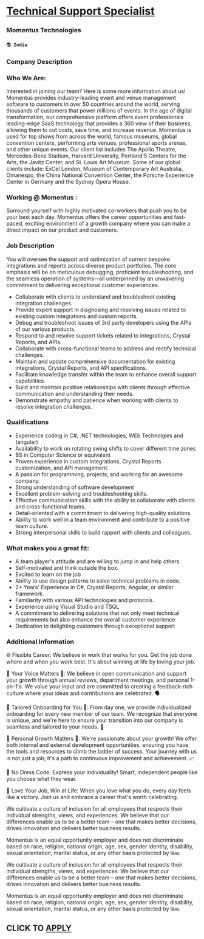 # [Technical Support Specialist](https://www.remotewlb.com/apply/technical-support-specialist-60752)  
### Momentus Technologies  
#### `🌎 India`  

### Company Description

### Who We Are:

Interested in joining our team? Here is some more information about us! Momentus provides industry-leading event and venue management software to customers in over 50 countries around the world, serving thousands of customers that power millions of events. In the age of digital transformation, our comprehensive platform offers event professionals leading-edge SaaS technology that provides a 360 view of their business, allowing them to cut costs, save time, and increase revenue. Momentus is used for top shows from across the world, famous museums, global convention centers, performing arts venues, professional sports arenas, and other unique events. Our client list includes The Apollo Theatre, Mercedes-Benz Stadium, Harvard University, Portland'5 Centers for the Arts, the Javitz Center, and St. Louis Art Museum. Some of our global clients include: ExCel London, Museum of Contemporary Art Australia, Omanexpo, the China National Convention Center, the Porsche Experience Center in Germany
and the Sydney Opera House.

### Working @ Momentus **:**

Surround yourself with highly motivated co-workers that push you to be your best each day. Momentus offers the career opportunities and fast-paced, exciting environment of a growth company where you can make a direct impact on our product and customers.

### Job Description

You will oversee the support and optimization of current bespoke integrations and reports across diverse product portfolios. The core emphasis will be on meticulous debugging, proficient troubleshooting, and the seamless operation of systems—all underpinned by an unwavering commitment to delivering exceptional customer experiences.

  * Collaborate with clients to understand and troubleshoot existing integration challenges.
  * Provide expert support in diagnosing and resolving issues related to existing custom integrations and custom reports.
  * Debug and troubleshoot issues of 3rd party developers using the APIs of our various products.
  * Respond to and resolve support tickets related to integrations, Crystal Reports, and APIs.
  * Collaborate with cross-functional teams to address and rectify technical challenges.
  * Maintain and update comprehensive documentation for existing integrations, Crystal Reports, and API specifications.
  * Facilitate knowledge transfer within the team to enhance overall support capabilities.
  * Build and maintain positive relationships with clients through effective communication and understanding their needs.
  * Demonstrate empathy and patience when working with clients to resolve integration challenges.

### Qualifications

  * Experience coding in C#, .NET technologies, WEb Technolgies and (angular)
  * Availability to work on rotating swing shifts to cover different time zones
  * BS in Computer Science or equivalent
  * Proven experience in custom integrations, Crystal Reports customization, and API management.
  * A passion for programming, projects, and working for an awesome company.
  * Strong understanding of software development
  * Excellent problem-solving and troubleshooting skills.
  * Effective communication skills with the ability to collaborate with clients and cross-functional teams.
  * Detail-oriented with a commitment to delivering high-quality solutions.
  * Ability to work well in a team environment and contribute to a positive team culture.
  * Strong interpersonal skills to build rapport with clients and colleagues.

### What makes you a great fit:

  * A team player's attitude and are willing to jump in and help others.
  * Self-motivated and think outside the box.
  * Excited to learn on the job
  * Ability to use design patterns to solve technical problems in code.
  * 2+ Years' Experience in C#, Crystal Reports, Angular, or similar framework.
  * Familiarity with various API technologies and protocols.
  * Experience using Visual Studio and TSQL
  * A commitment to delivering solutions that not only meet technical requirements but also enhance the overall customer experience
  * Dedication to delighting customers through exceptional support

### Additional Information

🌐 Flexible Career: We believe in work that works for you. Get the job done where and when you work best. It's about winning at life by loving your job.

💬 Your Voice Matters 💬: We believe in open communication and support your growth through annual reviews, department meetings, and personal 1-on-1's. We value your input and are committed to creating a feedback-rich culture where your ideas and contributions are celebrated. 🗣️

🤝 Tailored Onboarding for You 🤝: From day one, we provide individualized onboarding for every new member of our team. We recognize that everyone is unique, and we're here to ensure your transition into our company is seamless and tailored to your needs. 🌠

🌱 Personal Growth Matters 🌱: We're passionate about your growth! We offer both internal and external development opportunities, ensuring you have the tools and resources to climb the ladder of success. Your journey with us is not just a job; it's a path to continuous improvement and achievement. 📈

👚 No Dress Code: Express your individuality! Smart, independent people like you choose what they wear.

🚀 Love Your Job, Win at Life: When you love what you do, every day feels like a victory. Join us and embrace a career that's worth celebrating.

We cultivate a culture of inclusion for all employees that respects their individual strengths, views, and experiences. We believe that our differences enable us to be a better team – one that makes better decisions, drives innovation and delivers better business results.

Momentus is an equal opportunity employer and does not discriminate based on race, religion, national origin, age, sex, gender identity, disability, sexual orientation, marital status, or any other basis protected by law.

We cultivate a culture of inclusion for all employees that respects their individual strengths, views, and experiences. We believe that our differences enable us to be a better team – one that makes better decisions, drives innovation and delivers better business results.

Momentus is an equal opportunity employer and does not discriminate based on race, religion, national origin, age, sex, gender identity, disability, sexual orientation, marital status, or any other basis protected by law.

  
## CLICK TO [APPLY](https://www.remotewlb.com/apply/technical-support-specialist-60752)

